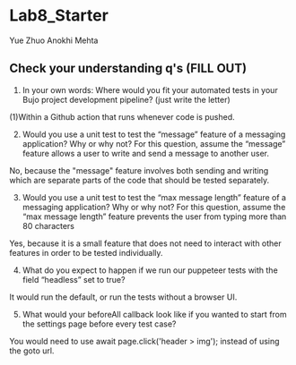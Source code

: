 # Lab8_Starter
Yue Zhuo
Anokhi Mehta

## Check your understanding q's (FILL OUT)
1. In your own words: Where would you fit your automated tests in your Bujo project development pipeline? (just write the letter)

 (1)Within a Github action that runs whenever code is pushed.

2. Would you use a unit test to test the “message” feature of a messaging application? Why or why not? For this question, assume the “message” feature allows a user to write and send a message to another user.

No, because the "message" feature involves both sending and writing which are separate parts of the code that should be tested separately.

3. Would you use a unit test to test the “max message length” feature of a messaging application? Why or why not? For this question, assume the “max message length” feature prevents the user from typing more than 80 characters

Yes, because it is a small feature that does not need to interact with other features in order to be tested individually.

4. What do you expect to happen if we run our puppeteer tests with the field “headless” set to true?

It would run the default, or run the tests without a browser UI.

5. What would your beforeAll callback look like if you wanted to start from the settings page before every test case?

You would need to use await page.click('header > img'); instead of using the goto url. 

